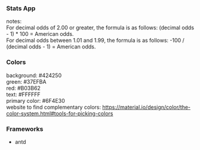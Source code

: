 ### Stats App

notes: <br />
For decimal odds of 2.00 or greater, the formula is as follows: (decimal odds - 1) * 100 = American odds.<br />
For decimal odds between 1.01 and 1.99, the formula is as follows: -100 / (decimal odds - 1) = American odds.

### Colors
background: #424250 <br />
green: #37EFBA <br />
red: #B03B62 <br />
text: #FFFFFF <br />
primary color: #6F4E30 <br />
website to find complementary colors: https://material.io/design/color/the-color-system.html#tools-for-picking-colors

### Frameworks
- antd

